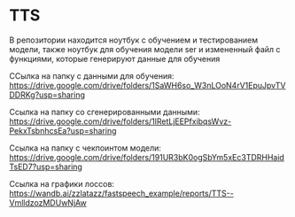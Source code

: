 # TTS

В репозитории находится ноутбук с обучением и тестированием модели, также ноутбук для обучения модели ser и измененный файл с функциями, которые генерируют данные для обучения

ССылка на папку с данными для обучения: https://drive.google.com/drive/folders/1SaWH6so_W3nLOoN4rV1EpuJpvTVDDRKg?usp=sharing

Ссылка на папку со сгенерированными данными: https://drive.google.com/drive/folders/1lRetLjEEPfxibqsWvz-PekxTsbnhcsEa?usp=sharing

Ссылка на папку с чекпоинтом модели: https://drive.google.com/drive/folders/191UR3bK0ogSbYm5xEc3TDRHHaidTsED7?usp=sharing

Ссылка на графики лоссов: https://wandb.ai/zzlatazz/fastspeech_example/reports/TTS--VmlldzozMDUwNjAw
